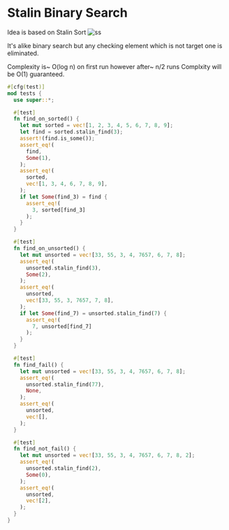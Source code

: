 Stalin Binary Search
====================

Idea is based on Stalin Sort ![ss](https://i.redd.it/x9triplll1v11.jpg)

It's alike binary search but any checking element which is not target one is eliminated.

Complexity is~ O(log n) on first run however after~ n/2 runs Complxity will be O(1) guaranteed.

```rust
#[cfg(test)]
mod tests {
  use super::*;

  #[test]
  fn find_on_sorted() {
    let mut sorted = vec![1, 2, 3, 4, 5, 6, 7, 8, 9];
    let find = sorted.stalin_find(3);
    assert!(find.is_some());
    assert_eq!(
      find,
      Some(1),
    );
    assert_eq!(
      sorted,
      vec![1, 3, 4, 6, 7, 8, 9],
    );
    if let Some(find_3) = find {
      assert_eq!(
        3, sorted[find_3]
      );
    }
  }

  #[test]
  fn find_on_unsorted() {
    let mut unsorted = vec![33, 55, 3, 4, 7657, 6, 7, 8];
    assert_eq!(
      unsorted.stalin_find(3),
      Some(2),
    );
    assert_eq!(
      unsorted,
      vec![33, 55, 3, 7657, 7, 8],
    );
    if let Some(find_7) = unsorted.stalin_find(7) {
      assert_eq!(
        7, unsorted[find_7]
      );
    }
  }

  #[test]
  fn find_fail() {
    let mut unsorted = vec![33, 55, 3, 4, 7657, 6, 7, 8];
    assert_eq!(
      unsorted.stalin_find(77),
      None,
    );
    assert_eq!(
      unsorted,
      vec![],
    );
  }

  #[test]
  fn find_not_fail() {
    let mut unsorted = vec![33, 55, 3, 4, 7657, 6, 7, 8, 2];
    assert_eq!(
      unsorted.stalin_find(2),
      Some(0),
    );
    assert_eq!(
      unsorted,
      vec![2],
    );
  }
}
```
